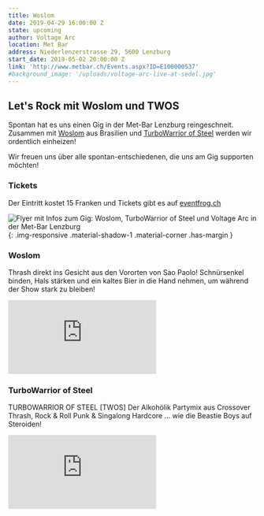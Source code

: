 ```yaml
---
title: Woslom
date: 2019-04-29 16:00:00 Z
state: upcoming
author: Voltage Arc
location: Met Bar
address: Niederlenzerstrasse 29, 5600 Lenzburg
start_date: 2019-05-02 20:00:00 Z
link: 'http://www.metbar.ch/Events.aspx?ID=E100000537'
#background_image: '/uploads/voltage-arc-live-at-sedel.jpg'
---
```


<style>.img-responsive {width: 300px;}</style>

## Let's Rock mit Woslom und TWOS

Spontan hat es uns einen Gig in der Met-Bar Lenzburg reingeschneit. Zusammen mit
[Woslom](http://woslom.net/site/english-news/) aus Brasilien und
[TurboWarrior of Steel](https://vi.be/turbowarriorofsteel) werden wir ordentlich einheizen!

Wir freuen uns über alle spontan-entschiedenen, die uns am Gig supporten möchten!

### Tickets

Der Eintritt kostet 15 Franken und Tickets gibt es auf [eventfrog.ch](https://eventfrog.ch/de/p/konzert/hard-rock-heavy-metal/woslom-br-turbowarrior-of-steel-voltage-arc-live-6518799251814781925.html)

![Flyer mit Infos zum Gig: Woslom, TurboWarrior of Steel und Voltage Arc in der Met-Bar Lenzburg](/uploads/flyer-woslom-twos-metbar-02052019.jpg){: .img-responsive .material-shadow-1 .material-corner .has-margin }

<div class="post-text col-lg-12 col-md-12 col-sm-12 col-xs-12">
  <h3>Woslom</h3>
  <p>
    Thrash direkt ins Gesicht aus den Vororten von Sao Paolo! Schnürsenkel binden, Hals stärken und ein
    kaltes Bier in die Hand nehmen, um während der Show stark zu bleiben!
  </p>
</div>

<div class="inline-video col-lg-8 col-md-10 col-sm-12 col-xs-12">
    <div class=" embed-responsive embed-responsive-16by9">
        <iframe class="embed-responsive-item" src="http://www.youtube.com/embed/1qcVp7VX6L8" frameborder="0" allowfullscreen></iframe>
    </div>
</div>

<div class="post-text col-lg-12 col-md-12 col-sm-12 col-xs-12">
<h3>TurboWarrior of Steel</h3>
<p>TURBOWARRIOR OF STEEL [TWOS] Der Alkohölik Partymix aus Crossover Thrash, Rock & Roll Punk & Singalong
Hardcore … wie die Beastie Boys auf Steroiden!</p>
</div>

<div class="inline-video col-lg-8 col-md-10 col-sm-12 col-xs-12">
    <div class=" embed-responsive embed-responsive-16by9">
        <iframe class="embed-responsive-item" src="http://www.youtube.com/embed/fOfPZaFu6RM" frameborder="0" allowfullscreen></iframe>
    </div>
</div>
